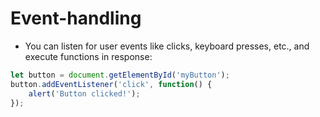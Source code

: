 # Event-handling

- You can listen for user events like clicks, keyboard presses, etc., and execute functions in response:

```javascript
let button = document.getElementById('myButton');
button.addEventListener('click', function() {
    alert('Button clicked!');
});

```
